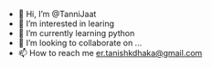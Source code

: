 - 👋 Hi, I’m @TanniJaat
- 👀 I’m interested in learing
- 🌱 I’m currently learning python
- 💞️ I’m looking to collaborate on ...
- 📫 How to reach me er.tanishkdhaka@gmail.com


<!---
TanniJaat/TanniJaat is a ✨ special ✨ repository because its `README.md` (this file) appears on your GitHub profile.
You can click the Preview link to take a look at your changes.
--->
